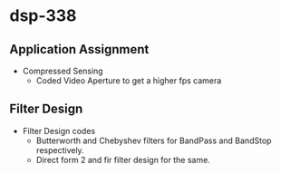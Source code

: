# dsp-338
## Application Assignment
* Compressed Sensing 
  + Coded Video Aperture to get a higher fps camera
## Filter Design
* Filter Design codes
  + Butterworth and Chebyshev filters for BandPass and BandStop respectively.
  + Direct form 2 and fir filter design for the same.
